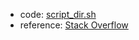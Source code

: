 - code: [script_dir.sh](../code/bash/script_dir.sh)
- reference: [Stack Overflow](https://stackoverflow.com/q/59895/14395049)
